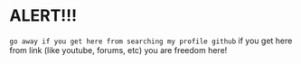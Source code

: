 # ALERT!!!
```go away if you get here from searching my profile github```
if you get here from link (like youtube, forums, etc) you are freedom here!
